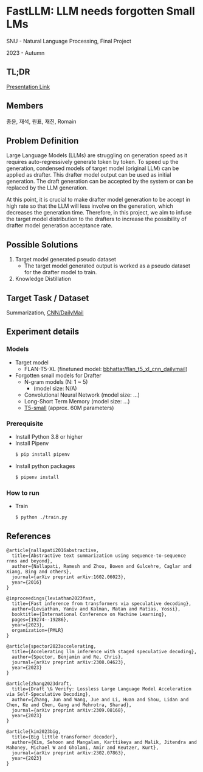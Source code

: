 # FastLLM: LLM needs forgotten Small LMs
SNU - Natural Language Processing, Final Project

2023 - Autumn

## TL;DR
[Presentation Link](https://docs.google.com/presentation/d/1aVl-7LN0Ryjw0jq_RnF0OuLRLqW1EHfgyeMqEQdj1Hw/edit?usp=drive_link)

## Members
종윤, 재석, 원표, 재진, Romain

## Problem Definition
Large Language Models (LLMs) are struggling on generation speed as it requires auto-regressively generate token by token.
To speed up the generation, condensed models of target model (original LLM) can be applied as drafter.
This drafter model output can be used as initial generation.
The draft generation can be accepted by the system or can be replaced by the LLM generation.

At this point, it is crucial to make drafter model generation to be accept in high rate so that the LLM will less involve on the generation, which decreases the generation time.
Therefore, in this project, we aim to infuse the target model distribution to the drafters to increase the possibility of drafter model generation acceptance rate.

## Possible Solutions
1. Target model generated pseudo dataset
    * The target model generated output is worked as a pseudo dataset for the drafter model to train.
3. Knowledge Distillation

## Target Task / Dataset
Summarization, [CNN/DailyMail](https://huggingface.co/datasets/cnn_dailymail)

## Experiment details
### Models
* Target model
  * FLAN-T5-XL (finetuned model: [bbhattar/flan_t5_xl_cnn_dailymail](https://huggingface.co/bbhattar/flan_t5_xl_cnn_dailymail))
* Forgotten small models for Drafter
  * N-gram models (N: 1 ~ 5)
    * (model size: N/A)
  * Convolutional Neural Network (model size: ...)
  * Long-Short Term Memory (model size: ...)
  * [T5-small](https://huggingface.co/google/t5-v1_1-small) (approx. 60M parameters)

### Prerequisite

- Install Python 3.8 or higher
- Install Pipenv
  ```sh
  $ pip install pipenv
  ```
- Install python packages
  ```sh
  $ pipenv install
  ```

### How to run

- Train
  ```sh
  $ python ./train.py
  ```

## References
~~~
@article{nallapati2016abstractive,
  title={Abstractive text summarization using sequence-to-sequence rnns and beyond},
  author={Nallapati, Ramesh and Zhou, Bowen and Gulcehre, Caglar and Xiang, Bing and others},
  journal={arXiv preprint arXiv:1602.06023},
  year={2016}
}
~~~
~~~
@inproceedings{leviathan2023fast,
  title={Fast inference from transformers via speculative decoding},
  author={Leviathan, Yaniv and Kalman, Matan and Matias, Yossi},
  booktitle={International Conference on Machine Learning},
  pages={19274--19286},
  year={2023},
  organization={PMLR}
}
~~~
~~~
@article{spector2023accelerating,
  title={Accelerating llm inference with staged speculative decoding},
  author={Spector, Benjamin and Re, Chris},
  journal={arXiv preprint arXiv:2308.04623},
  year={2023}
}
~~~
~~~
@article{zhang2023draft,
  title={Draft \& Verify: Lossless Large Language Model Acceleration via Self-Speculative Decoding},
  author={Zhang, Jun and Wang, Jue and Li, Huan and Shou, Lidan and Chen, Ke and Chen, Gang and Mehrotra, Sharad},
  journal={arXiv preprint arXiv:2309.08168},
  year={2023}
}
~~~
~~~
@article{kim2023big,
  title={Big little transformer decoder},
  author={Kim, Sehoon and Mangalam, Karttikeya and Malik, Jitendra and Mahoney, Michael W and Gholami, Amir and Keutzer, Kurt},
  journal={arXiv preprint arXiv:2302.07863},
  year={2023}
}
~~~
